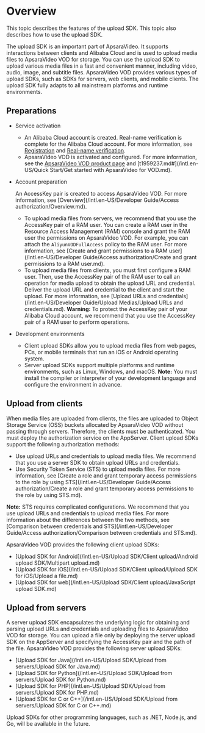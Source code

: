 # Overview

This topic describes the features of the upload SDK. This topic also describes how to use the upload SDK.

The upload SDK is an important part of ApsaraVideo. It supports interactions between clients and Alibaba Cloud and is used to upload media files to ApsaraVideo VOD for storage. You can use the upload SDK to upload various media files in a fast and convenient manner, including video, audio, image, and subtitle files. ApsaraVideo VOD provides various types of upload SDKs, such as SDKs for servers, web clients, and mobile clients. The upload SDK fully adapts to all mainstream platforms and runtime environments.

## Preparations

-   Service activation
    -   An Alibaba Cloud account is created. Real-name verification is complete for the Alibaba Cloud account. For more information, see [Registration](https://account.aliyun.com/register/register.htm?oauth_callback=https%3A%2F%2Fvod.console.aliyun.com%2F&lang=zh) and [Real-name verification](https://help.aliyun.com/knowledge_list/37170.html).
    -   ApsaraVideo VOD is activated and configured. For more information, see the [ApsaraVideo VOD product page](https://www.aliyun.com/product/vod) and [t1959237.md\#](/intl.en-US/Quick Start/Get started with ApsaraVideo for VOD.md).
-   Account preparation

    An AccessKey pair is created to access ApsaraVideo VOD. For more information, see [Overview](/intl.en-US/Developer Guide/Access authorization/Overview.md).

    -   To upload media files from servers, we recommend that you use the AccessKey pair of a RAM user. You can create a RAM user in the Resource Access Management \(RAM\) console and grant the RAM user the permissions on ApsaraVideo VOD. For example, you can attach the `AliyunVODFullAccess` policy to the RAM user. For more information, see [Create and grant permissions to a RAM user](/intl.en-US/Developer Guide/Access authorization/Create and grant permissions to a RAM user.md).
    -   To upload media files from clients, you must first configure a RAM user. Then, use the AccessKey pair of the RAM user to call an operation for media upload to obtain the upload URL and credential. Deliver the upload URL and credential to the client and start the upload. For more information, see [Upload URLs and credentials](/intl.en-US/Developer Guide/Upload Medias/Upload URLs and credentials.md).
    **Warning:** To protect the AccessKey pair of your Alibaba Cloud account, we recommend that you use the AccessKey pair of a RAM user to perform operations.

-   Development environments

    -   Client upload SDKs allow you to upload media files from web pages, PCs, or mobile terminals that run an iOS or Android operating system.
    -   Server upload SDKs support multiple platforms and runtime environments, such as Linux, Windows, and macOS.
    **Note:** You must install the compiler or interpreter of your development language and configure the environment in advance.


## Upload from clients

When media files are uploaded from clients, the files are uploaded to Object Storage Service \(OSS\) buckets allocated by ApsaraVideo VOD without passing through servers. Therefore, the clients must be authenticated. You must deploy the authorization service on the AppServer. Client upload SDKs support the following authorization methods:

-   Use upload URLs and credentials to upload media files. We recommend that you use a server SDK to obtain upload URLs and credentials.
-   Use Security Token Service \(STS\) to upload media files. For more information, see [Create a role and grant temporary access permissions to the role by using STS](/intl.en-US/Developer Guide/Access authorization/Create a role and grant temporary access permissions to the role by using STS.md).

**Note:** STS requires complicated configurations. We recommend that you use upload URLs and credentials to upload media files. For more information about the differences between the two methods, see [Comparison between credentials and STS](/intl.en-US/Developer Guide/Access authorization/Comparison between credentials and STS.md).

ApsaraVideo VOD provides the following client upload SDKs:

-   [Upload SDK for Android](/intl.en-US/Upload SDK/Client upload/Android upload SDK/Multipart upload.md)
-   [Upload SDK for iOS](/intl.en-US/Upload SDK/Client upload/Upload SDK for iOS/Upload a file.md)
-   [Upload SDK for web](/intl.en-US/Upload SDK/Client upload/JavaScript upload SDK.md)

## Upload from servers

A server upload SDK encapsulates the underlying logic for obtaining and parsing upload URLs and credentials and uploading files to ApsaraVideo VOD for storage. You can upload a file only by deploying the server upload SDK on the AppServer and specifying the AccessKey pair and the path of the file. ApsaraVideo VOD provides the following server upload SDKs:

-   [Upload SDK for Java](/intl.en-US/Upload SDK/Upload from servers/Upload SDK for Java.md)
-   [Upload SDK for Python](/intl.en-US/Upload SDK/Upload from servers/Upload SDK for Python.md)
-   [Upload SDK for PHP](/intl.en-US/Upload SDK/Upload from servers/Upload SDK for PHP.md)
-   [Upload SDK for C or C++](/intl.en-US/Upload SDK/Upload from servers/Upload SDK for C or C++.md)

Upload SDKs for other programming languages, such as .NET, Node.js, and Go, will be available in the future.

